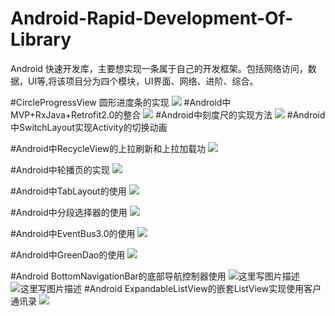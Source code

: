# Android-Rapid-Development-Of-Library
Android 快速开发库，主要想实现一条属于自己的开发框架。包括网络访问，数据，UI等,将该项目分为四个模块，UI界面、网络、进阶、综合。

#CircleProgressView 圆形进度条的实现
![](https://github.com/lidong1665/AndroidRapidLibrary/blob/master/image/Screenshot_20160301-171616.png?raw=true)
#Android中MVP+RxJava+Retrofit2.0的整合
![](http://img.blog.csdn.net/20160302165822191)
#Android中刻度尺的实现方法
![](https://github.com/lidong1665/AndroidRapidLibrary/blob/master/image/ruler.jpg)
#Android中SwitchLayout实现Activity的切换动画

#Android中RecycleView的上拉刷新和上拉加载功
![](https://github.com/lidong1665/AndroidRapidLibrary/blob/master/image/QQ图片20160308112547.jpg)

#Android中轮播页的实现
![](https://github.com/lidong1665/AndroidRapidLibrary/blob/master/image/QQ图片20160315105356.jpg)

#Android中TabLayout的使用
![](https://github.com/lidong1665/AndroidRapidLibrary/blob/master/image/QQ图片20160315113942.jpg)

#Android中分段选择器的使用
![](https://github.com/lidong1665/AndroidRapidLibrary/blob/master/image/QQ图片20160315134229.jpg)


#Android中EventBus3.0的使用
![](https://github.com/lidong1665/AndroidRapidLibrary/blob/master/image/QQ图片20160315134229.jpg)

#Android中GreenDao的使用
![](https://github.com/lidong1665/AndroidRapidLibrary/blob/master/image/QQ图片20160315134229.jpg)

#Android BottomNavigationBar的底部导航控制器使用
![这里写图片描述](http://img.blog.csdn.net/20160323115759760)     ![这里写图片描述](http://img.blog.csdn.net/20160323115734260)
#Android ExpandableListView的嵌套ListView实现使用客户通讯录
![](https://github.com/lidong1665/AndroidRapidLibrary/blob/master/image/QQ%E5%9B%BE%E7%89%8720160412173608.jpg)
